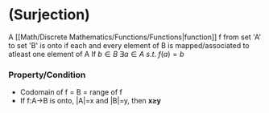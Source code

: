 # (Surjection)
A [[Math/Discrete Mathematics/Functions/Functions|function]] f from set 'A' to set 'B' is onto if each and every element of B is mapped/associated to atleast one element of A
If $b\in B\ \exists a\in A\ s.t.\ f(a)=b$

### Property/Condition
* Codomain of f = B = range of f
* If f:A→B is onto, |A|=x and |B|=y, then **x≥y**

